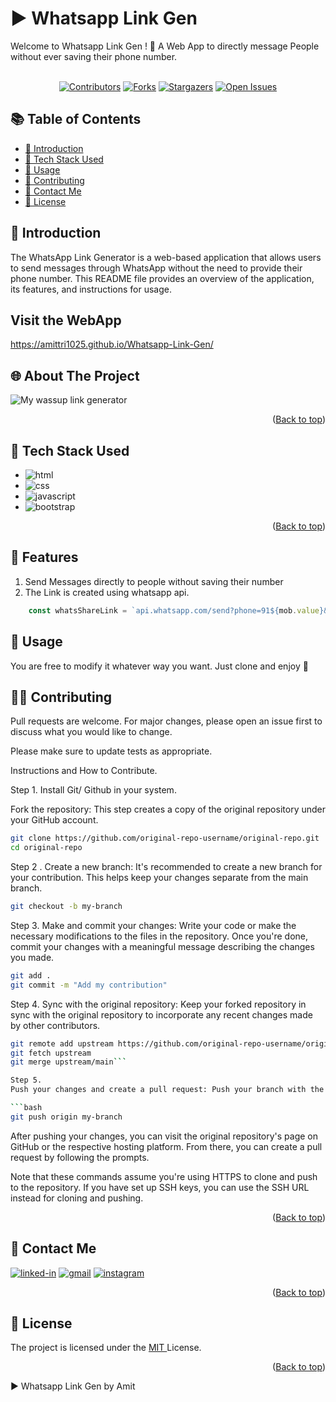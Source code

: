 # ▶ Whatsapp Link Gen

<div id="top"></div>
Welcome to Whatsapp Link Gen ! 🎉 A Web App to directly message People without ever saving their phone number.

<div align="center">
 <br>
    
[![Contributors](https://img.shields.io/github/contributors/amittri1025/Whatsapp-Link-Gen?style=for-the-badge)](https://github.com/amittri1025/Whatsapp-Link-Gen/graphs/contributors) 
[![Forks](https://img.shields.io/github/forks/amittri1025/Whatsapp-Link-Gen?style=for-the-badge)](https://github.com/amittri1025/Whatsapp-Link-Gen/network/members)
[![Stargazers](https://img.shields.io/github/stars/amittri1025/Whatsapp-Link-Gen?style=for-the-badge)](https://github.com/amittri1025/Whatsapp-Link-Gen/stargazers)
[![Open Issues](https://img.shields.io/github/issues/amittri1025/Whatsapp-Link-Gen?style=for-the-badge)](https://github.com/amittri1025/Whatsapp-Link-Gen/issues)

</div>


## 📚 Table of Contents

- [👋 Introduction](#-introduction)
- [🧰 Tech Stack Used](#-tech-stack-used)
- [🚀 Usage](#-usage)
- [🤝 Contributing](#-contributing)
- [📱 Contact Me](#-contact-me)
- [📝 License](#-license)

## 👋 Introduction

The WhatsApp Link Generator is a web-based application that allows users to send messages through WhatsApp without the need to provide their phone number. This README file provides an overview of the application, its features, and instructions for usage.



## Visit the WebApp
https://amittri1025.github.io/Whatsapp-Link-Gen/

## 🌐 About The Project

![My wassup link generator](./images/whatsappscreen.gif)
<p align="right">(<a href="#top">Back to top</a>)</p>

## 🧰 Tech Stack Used

- ![html](https://img.shields.io/badge/HTML5-E34F26?style=for-the-badge&logo=html5&logoColor=white)
- ![css](https://img.shields.io/badge/CSS3-1572B6?style=for-the-badge&logo=css3&logoColor=white)
- ![javascript](https://img.shields.io/badge/JavaScript-323330?style=for-the-badge&logo=javascript&logoColor=F7DF1E)
- ![bootstrap](https://img.shields.io/badge/Bootstrap-563D7C?style=for-the-badge&logo=bootstrap&logoColor=white)
<p align="right">(<a href="#top">Back to top</a>)</p>

## 🌟 Features 

1. Send Messages directly to people without saving their number
1. The Link is created using whatsapp api.

```javascript
    const whatsShareLink = `api.whatsapp.com/send?phone=91${mob.value}&text=${linkText}&lang=en`
```

## 🐺 Usage 
You are free to modify it whatever way you want. Just clone and enjoy 🚀

## 🤝🏼 Contributing 
Pull requests are welcome. For major changes, please open an issue first to discuss what you would like to change.

Please make sure to update tests as appropriate.

Instructions and How to Contribute.

Step 1. Install Git/ Github in your system.

Fork the repository: This step creates a copy of the original repository under your GitHub account.

```bash
git clone https://github.com/original-repo-username/original-repo.git
cd original-repo
```

Step 2 . Create a new branch: It's recommended to create a new branch for your contribution. This helps keep your changes separate from the main branch.

```bash
git checkout -b my-branch
```

Step 3. Make and commit your changes: Write your code or make the necessary modifications to the files in the repository. Once you're done, commit your changes with a meaningful message describing the changes you made.

```bash
git add .
git commit -m "Add my contribution"
```


Step 4. 
Sync with the original repository: Keep your forked repository in sync with the original repository to incorporate any recent changes made by other contributors.

```bash
git remote add upstream https://github.com/original-repo-username/original-repo.git
git fetch upstream
git merge upstream/main```

Step 5. 
Push your changes and create a pull request: Push your branch with the committed changes to your forked repository. Then, create a pull request to propose your changes to the original repository.

```bash
git push origin my-branch
```


After pushing your changes, you can visit the original repository's page on GitHub or the respective hosting platform. From there, you can create a pull request by following the prompts.

Note that these commands assume you're using HTTPS to clone and push to the repository. If you have set up SSH keys, you can use the SSH URL instead for cloning and pushing.
<p align="right">(<a href="#top">Back to top</a>)</p>

## 📱 Contact Me
[![linked-in](https://img.shields.io/badge/Linked_In-0077B5?style=for-the-badge&logo=LinkedIn&logoColor=white)](https://www.linkedin.com/in/tripathiamit10/)
[![gmail](https://img.shields.io/badge/Gmail-D14836?style=for-the-badge&logo=Gmail&logoColor=white)](mailto:https://github.com/amittri1025)
[![instagram](https://img.shields.io/badge/Instagram-E4405F?style=for-the-badge&logo=instagram&logoColor=white)](https://www.instagram.com/amitt.zz/)
<p align="right">(<a href="#top">Back to top</a>)</p>

## 📝 License

The project is licensed under the <a href = "https://choosealicense.com/licenses/mit/" > MIT </a> License.
<p align="right">(<a href="#top">Back to top</a>)</p>


▶ Whatsapp Link Gen by Amit 
